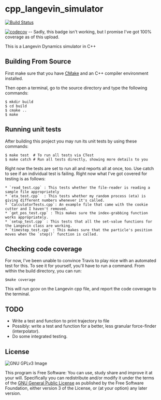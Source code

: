 # cpp_langevin_simulator

[![Build Status](https://travis-ci.org/RainierBarrett/cpp_langevin_simulator.svg?branch=master)](https://travis-ci.org/RainierBarrett/cpp_langevin_simulator)

[![codecov](https://codecov.io/gh/RainierBarrett/cpp_langevin_simulator/branch/master/graph/badge.svg)](https://codecov.io/gh/RainierBarrett/cpp_langevin_simulator) -- Sadly, this badge isn't working, but I promise I've got 100% coverage as of this upload.

This is a Langevin Dynamics simulator in C++

## Building From Source

First make sure that you have [CMake](http://www.cmake.org/) and an C++ compiler environment installed.

Then open a terminal, go to the source directory and type the following commands:

    $ mkdir build
    $ cd build
    $ cmake ..
    $ make

## Running unit tests

After building this project you may run its unit tests by using these commands:

    $ make test  # To run all tests via CTest
    $ make catch # Run all tests directly, showing more details to you

Right now the tests are set to run all and reports all at once, too. Use catch to see if an individual test is failing. Right now what I've got covered for testing is as follows:

    * `read_test.cpp` : This tests whether the file-reader is reading a sample file appropriately
    * `eta_test.cpp`  : This tests whether my random process (eta) is giving different numbers whenever it's called.
    * `CalculatorTests.cpp`: An example file that came with the cookie cutter and I haven't removed.
    * `get_pos_test.cpp` : This makes sure the index-grabbing function works appropriately.
    * `setup_test.cpp` : This tests that all the set-value functions for the Langevin class are working.
    * `timestep_test.cpp` : This makes sure that the particle's position moves when the `step()` function is called.

## Checking code coverage

For now, I've been unable to convince Travis to play nice with an automated test for this. To see it for yourself, you'll have to run a command. From within the build directory, you can run:

    $make coverage

This will run gcov on the Langevin cpp file, and report the code coverage to the terminal.

## TODO

   * Write a test and function to print trajectory to file
   * Possibly: write a test and function for a better, less granular force-finder (interpolator).
   * Do some integrated testing.

## License

![GNU GPLv3 Image](https://www.gnu.org/graphics/gplv3-127x51.png)

This program is Free Software: You can use, study share and improve it at your
will. Specifically you can redistribute and/or modify it under the terms of the
[GNU General Public License](https://www.gnu.org/licenses/gpl.html) as
published by the Free Software Foundation, either version 3 of the License, or
(at your option) any later version.